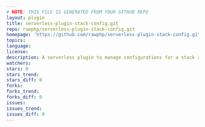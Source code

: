 ```yaml
---
# NOTE: THIS FILE IS GENERATED FROM YOUR GITHUB REPO
layout: plugin
title: serverless-plugin-stack-config.git
repo: rawphp/serverless-plugin-stack-config.git
homepage: 'https://github.com/rawphp/serverless-plugin-stack-config.git'
topics: 
language: 
license: 
description: A serverless plugin to manage configurations for a stack across micro-services.
watchers: 
stars: 0
stars_trend: 
stars_diff: 0
forks: 
forks_trend: 
forks_diff: 0
issues: 
issues_trend: 
issues_diff: 0
---
```

